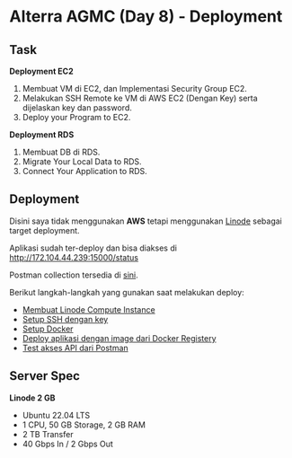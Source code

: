 

# Alterra AGMC (Day 8) - Deployment

## Task

**Deployment EC2**

1. Membuat VM di EC2, dan Implementasi Security Group EC2.
2. Melakukan SSH Remote ke VM di AWS EC2 (Dengan Key) serta dijelaskan key dan password.
3. Deploy your Program to EC2.

**Deployment RDS**

1. Membuat DB di RDS.
2. Migrate Your Local Data to RDS.
3. Connect Your Application to RDS.

## Deployment

Disini saya tidak menggunakan **AWS** tetapi menggunakan [Linode](https://www.linode.com/) sebagai target deployment.

Aplikasi sudah ter-deploy dan bisa diakses di http://172.104.44.239:15000/status

Postman collection tersedia di [sini](./Alterra%20AGCM%20Day%208.postman_collection.json).

Berikut langkah-langkah yang gunakan saat melakukan deploy:

- [Membuat Linode Compute Instance](./id-linode-setup.md)
- [Setup SSH dengan key](./id-setup-ssh-key.md)
- [Setup Docker](./id-setup-docker.md)
- [Deploy aplikasi dengan image dari Docker Registery](./id-deploy.md)
- [Test akses API dari Postman](./id-postman.md)

## Server Spec

**Linode 2 GB**

- Ubuntu 22.04 LTS
- 1 CPU, 50 GB Storage, 2 GB RAM
- 2 TB Transfer
- 40 Gbps In / 2 Gbps Out